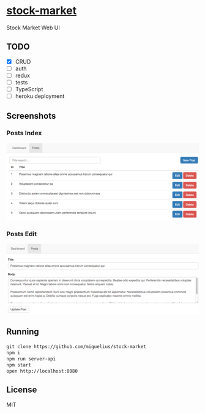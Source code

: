 # [stock-market](https://github.com/miguelius/stock-market)
 
Stock Market Web UI
 
## TODO

- [x] CRUD
- [ ] auth
- [ ] redux
- [ ] tests
- [ ] TypeScript
- [ ] heroku deployment
 
## Screenshots

### Posts Index
![Index](docs/index.png?raw=true "Index")

### Posts Edit
![Edit](docs/edit.png?raw=true "Edit")
 
## Running

    git clone https://github.com/miguelius/stock-market
    npm i
    npm run server-api
    npm start
    open http://localhost:8080

## License

MIT
